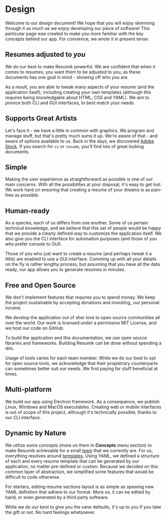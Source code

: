 # **Design**

Welcome to our design document! We hope that you will enjoy skimming through it as much as we enjoy developing our piece of software! This particular page was created to make you more familiar with the key concepts behind our app. For convience, we wrote it in present tense.

## Resumes adjusted to _you_

We do our best to make Resumik powerful. We are confident that when it comes to resumes, you want them to be adjusted to you, as these documents has one goal in mind - showing off who _you_ are. 

As a result, you are able to tweak many aspects of your resume (and the application itself), including creating your own templates (although this requires being knowledgable about HTML, CSS and YAML). We aim to provice both CLI and GUI interfaces, to best match your needs.

## Supports Great Artists

Let's face it - we have a little in common with graphics. We program and manage stuff, but that's pretty much sums it up. We're aware of that - and aware of options available to us. Back in the days, we discovered [Adobe Stock](https://stock.adobe.com/). If you search for `cv` or `resume`, you'll find lots of great looking documents. 

## Simple

Making the user experience as straightforward as possible is one of our main concerns. With all the possibilites at your disposal, it's easy to get lost. We work hard on ensuring that creating a resume of your dreams is as pain-free as possible.

## Human-ready

As a species, each of us differs from one another. Some of us pertain technical knowledge, and we believe that this set of people would be happy that we provide a clearly defined way to customize the application itself. We also give you the CLI interface for automation purposes (and those of you who prefer console to GUI).

Those of you who just want to create a resume (and perhaps tweak it a little) are enabled to use a GUI interface. Comming up with all your details on the fly is rather lengthy process, but assuming that you have all the data ready, our app allows you to generate resumes in minutes.

## Free and Open Source

We don't implement features that requires you to spend money. We keep the project sustainable by accepting donations and _investing__ our personal income.

We develop the application out of sher love to open source communities all over the world. Our work is licensed under a permissive MIT License, and we host our code on GitHub.

To build the application and this documentation, we use open source libraries and frameworks. Building Resumik can be done without spending a dim.

Usage of tools varies for each team member. While we do our best to opt for open source tools, we acknowledge that their propietrary counterparts can sometimes better suit our needs. We find paying for stuff beneficial at times.

## Multi-platform

We build our app using Electron framework. As a consequence, we publish Linux, Windows and MacOS executables. Creating web or mobile interfaces is out of scope of this project, although it's technically possible, thanks to our CLI interface.

## Dynamic by Nature

We utilize some concepts (more on them in **Concepts** menu section) to make Resumik achievable for a small [team](design/contributors) that we currently are. For us, everything resolves around [templates](design/concepts/template/). Using YAML, we defined a structure of each and every resume template that can be generated by our application, no matter pre-defined or custom. Because we decided on this common layer of abstraction, we simplified some features that would be difficult to code otherwise.

For starters, editing resume sections layout is as simple as spewing new YAML definition that adhere to our format. More so, it can be edited by hand, or even generated by a third party software. 

While we do our best to give you the sane defaults, it's up to you if you take the gift or not. No hard feelings whatsoever.